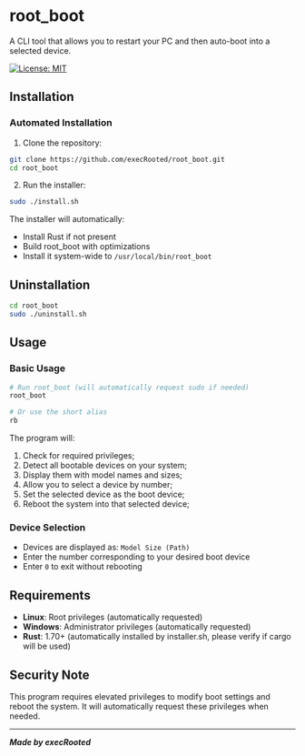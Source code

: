 # root_boot

A CLI tool that allows you to restart your PC and then auto-boot into a selected device.

[![License: MIT](https://img.shields.io/badge/License-MIT-yellow.svg)](https://opensource.org/licenses/MIT)


## Installation

### Automated Installation

1. Clone the repository:
```bash
git clone https://github.com/execRooted/root_boot.git
cd root_boot
```

2. Run the installer:
```bash
sudo ./install.sh
```

The installer will automatically:
- Install Rust if not present
- Build root_boot with optimizations
- Install it system-wide to `/usr/local/bin/root_boot`


## Uninstallation

```bash
cd root_boot
sudo ./uninstall.sh
```

## Usage

### Basic Usage

```bash
# Run root_boot (will automatically request sudo if needed)
root_boot

# Or use the short alias
rb
```

The program will:
1. Check for required privileges;
2. Detect all bootable devices on your system;
3. Display them with model names and sizes;
4. Allow you to select a device by number;
5. Set the selected device as the boot device;
6. Reboot the system into that selected device;

### Device Selection

- Devices are displayed as: `Model Size (Path)`
- Enter the number corresponding to your desired boot device
- Enter `0` to exit without rebooting

## Requirements

- **Linux**: Root privileges (automatically requested)
- **Windows**: Administrator privileges (automatically requested)
- **Rust**: 1.70+ (automatically installed by installer.sh, please verify if cargo will be used)

## Security Note

This program requires elevated privileges to modify boot settings and reboot the system. It will automatically request these privileges when needed.

---

***Made by execRooted***
